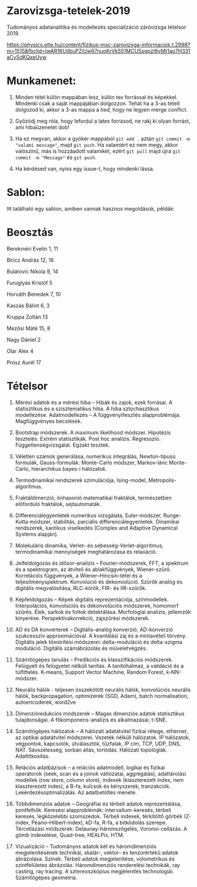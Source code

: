 # Zarovizsga-tetelek-2019

Tudományos adatanalitika és modellezés specializáció záróvizsga tételsor 2019.

  

https://physics.elte.hu/content/fizikus-msc-zarovizsga-informaciok.t.2998?m=1515&fbclid=IwAR1KUiIbuPZiUw67nuoKrVk551MCUSsgpzI6yMt1ao7H331aCvSdKQxeUyw

  

# Munkamenet:

1. Minden tétel külön mappában lesz, külön tex forrással és képekkel. Mindenki csak a saját mappájában dolgozzon. Tehát ha a 3-as tételt dolgozod ki, akkor a 3-as mappa a tied, hogy ne legyen merge conflict.

2. Győzödj meg róla, hogy lefordul a latex forrásod, ne rakj ki olyan forrást, ami hibaüzenetet dob!

3. Ha ez megvan, akkor a gyökér mappából `git add .` aztán `git commit -m "valami message"`, majd `git push`. Ha valamiért ez nem megy, akkor valószínű, más is hozzáadott valamiket, ezért `git pull` majd újra `git commit -m "Message"` és `git push`.

4. Ha kérdésed van, nyiss egy issue-t, hogy mindenki lássa.

# Sablon:
Itt található egy sablon, amiben vannak hasznos megoldások, példák: 
# Beosztás

  

Berekméri Evelin 1, 11

  

Biricz András 12, 16

  

Bulatovic Nikola 9, 14

  

Furuglyás Kristóf 5

  

Horváth Benedek 7, 10

  

Kaszás Bálint 6, 3

  

Kruppa Zoltán 13

  

Mezősi Máté 15, 8

  

Nagy Dániel 2

  

Olar Alex 4

  

Prósz Aurél 17

  

# Tételsor

  

1) Mérési adatok és a mérési hiba – Hibák és zajok, ezek forrásai. A statisztikus és a szisztematikus hiba. A hiba sztochasztikus modellezése. Adatmodellezés – A függvényillesztés alapproblémája. Magfüggvényes becslések.

  

2) Bootstrap módszerek. A maximum likelihood módszer. Hipotézis tesztelés. Extrém statisztikák. Post hoc analízis. Regresszió. Függetlenségvizsgálat. Egzakt tesztek.

  

3) Véletlen számok generálása, numerikus integrálás, Newton-típusú formulák, Gauss-formulák. Monte-Carlo módszer, Markov-lánc Monte-Carlo, hierarchikus bayes-i hálózatok.

  

4) Termodinamikai rendszerek szimulációja, Ising-model, Metropolis-algoritmus.

  

5) Fraktáldimenzió, önhasonló matematikai fraktálok, természetben előforduló fraktálok, sejtautomaták.

  

6) Differenciálegyenletek numerikus vizsgálata, Euler-módszer, Runge-Kutta módszer, stabilitás, parciális differenciálegyenletek. Dinamikai rendszerek, kaotikus viselkedés (Complex and Adaptive Dynamical Systems alapján).

  

7) Molekuláris dinamika, Verlet- és sebesség-Verlet-algoritmus, termodinamikai mennyiségek meghatározása és relaxáció.

  

8) Jelfeldolgozás és idősor-analízis – Fourier-módszerek, FFT, a spektrum és a spektrogram, az átviteli és ablakfüggvények, Wiener-szűrő. Korrelációs függvények, a Wiener–Hincsin-tétel és a teljesítményspektrum. Konvolúció és dekonvolúció. Szűrők analóg és digitális megvalósítása, RLC-körök, FIR- és IIR-szűrők.

  

9) Képfeldolgozás – Képek digitális reprezentációja, színmodellek. Interpolációs, konvolúciós és dekonvolúciós módszerek, homomorf szűrés. Élek, sarkok és foltok detektálása. Morfológiai analízis, jellemzők kinyerése. Perspektívakorrekció, zajszűrési módszerek.

  

10) AD és DA konverterek – Digitális-analóg konverzió, AD-konverzió szukcesszív approximációval. A kvantálási zaj és a mintavételi törvény. Digitális jelek tömörítési módszerei: delta-moduláció és delta-szigma moduláció. Digitális számábrázolás és műveletvégzés.

  

11) Számítógépes tanulás – Predikciós és klasszifikációs módszerek. Felügyelt és felügyelet nélküli tanítás. A tanítóhalmaz, a validáció és a túlfittelés. K-means, Support Vector Machine, Random Forest, k-NN-módszer.

  

12) Neurális hálók - teljesen összekötött neurális hálók, konvolúciós neurális hálók, backpropagation, optimizerek (SGD, Adam), batch normalisation, autoencoderek, word2ve

  

13) Dimenzióredukciós módszerek – Magas dimenziós adatok statisztikus tulajdonságai. A főkomponens-analízis és alkalmazásai, t-SNE.

  

14) Számítógépes hálózatok – A hálózati adatátvitel fizikai rétege, ethernet, az optikai adatátvitel módszerei. Vezeték nélküli hálózatok. IP hálózatok, végpontok, kapcsolók, útválasztók, tűzfalak, IP cím, TCP, UDP, DNS, NAT. Sávszélesség, sorban állás, torlódás. Hálózati topológiák. Adattitkosítás.

  

15) Relációs adatbázisok – a relációs adatmodell, logikai és fizikai operátorok (seek, scan és a joinok változatai, aggregálás), adattárolási modellek (row store, column store), indexek (klaszterezett index, nem klaszterezett index), a B-fa, kulcsok és kényszerek, tranzakciók. Lekérdezésoptimalizálás. Az adatbetöltés menete.

  

16) Többdimenziós adatok – Geográfiai és térbeli adatok reprezentálása, pontfelhők. Keresési alapproblémák: intervallum-keresés, térbeli keresés, legközelebbi szomszédok. Térbeli indexek, térkitöltő görbék (Z-index, Peano–Hilbert-index), kD-fa, R-fa, a bitkódolás szerepe. Tércellázási módszerek: Delaunay-háromszögelés, Voronoi-cellázás. A gömb indexelése, Quad-tree, HEALPix, HTM.

  

17) Vizualizáció – Tudományos adatok két és háromdimenziós megjelenítésének technikái, skalár-, vektor- és tenzorértékű adatok ábrázolása. Színek. Térbeli adatok megjelenítése, volometrikus és szintfelületes ábrázolás. Háromdimenziós renderelési technikák, ray casting, ray tracing. A sztereoszkópius megjelenítés technológiái. Számítógépes geometria.